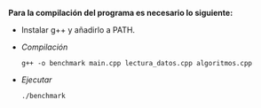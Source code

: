 **Para la compilación del programa es necesario lo siguiente:**

- Instalar g++ y añadirlo a PATH.

* _Compilación_
    ```
    g++ -o benchmark main.cpp lectura_datos.cpp algoritmos.cpp
    ```

* _Ejecutar_
    ```
    ./benchmark
    ```